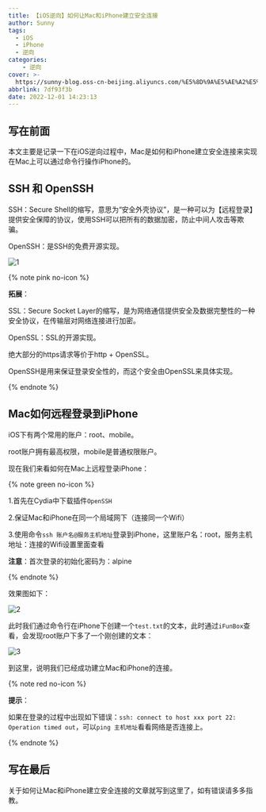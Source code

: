 ```yaml
---
title: 【iOS逆向】如何让Mac和iPhone建立安全连接
author: Sunny
tags:
  - iOS
  - iPhone
  - 逆向
categories:
	- 逆向
cover: >-
  https://sunny-blog.oss-cn-beijing.aliyuncs.com/%E5%8D%9A%E5%AE%A2%E5%B0%81%E9%9D%A2%E5%9B%BE%E6%96%87%E4%BB%B6/cover66.jpg
abbrlink: 7df93f3b
date: 2022-12-01 14:23:13
---
```


## 写在前面

本文主要是记录一下在iOS逆向过程中，Mac是如何和iPhone建立安全连接来实现在Mac上可以通过命令行操作iPhone的。

## SSH 和 OpenSSH

SSH：Secure Shell的缩写，意思为“安全外壳协议”，是一种可以为【远程登录】提供安全保障的协议，使用SSH可以把所有的数据加密，防止中间人攻击等欺骗。

OpenSSH：是SSH的免费开源实现。

![1](https://sunny-blog.oss-cn-beijing.aliyuncs.com/202212/1201/1.png)

{% note pink no-icon %}

**拓展**：

SSL：Secure Socket Layer的缩写，是为网络通信提供安全及数据完整性的一种安全协议，在传输层对网络连接进行加密。

OpenSSL：SSL的开源实现。

绝大部分的https请求等价于http + OpenSSL。

OpenSSH是用来保证登录安全性的，而这个安全由OpenSSL来具体实现。

{% endnote %}

## Mac如何远程登录到iPhone

iOS下有两个常用的账户：root、mobile。

root账户拥有最高权限，mobile是普通权限账户。

现在我们来看如何在Mac上远程登录iPhone：

{% note green no-icon %}

1.首先在Cydia中下载插件`OpenSSH`

2.保证Mac和iPhone在同一个局域网下（连接同一个Wifi）

3.使用命令`ssh 账户名@服务主机地址`登录到iPhone，这里账户名：root，服务主机地址：连接的Wifi设置里面查看

**注意**：首次登录的初始化密码为：alpine

{% endnote %}

效果图如下：

![2](https://sunny-blog.oss-cn-beijing.aliyuncs.com/202212/1201/2.png)

此时我们通过命令行在iPhone下创建一个`test.txt`的文本，此时通过`iFunBox`查看，会发现root账户下多了一个刚创建的文本：

![3](https://sunny-blog.oss-cn-beijing.aliyuncs.com/202212/1201/3.png)

到这里，说明我们已经成功建立Mac和iPhone的连接。

{% note red no-icon %}

**提示**：

如果在登录的过程中出现如下错误：`ssh: connect to host xxx port 22: Operation timed out`，可以`ping 主机地址`看看网络是否连接上。

{% endnote %}

## 写在最后

关于如何让Mac和iPhone建立安全连接的文章就写到这里了，如有错误请多多指教。
























